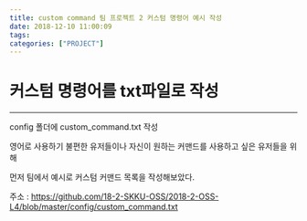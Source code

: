 ```yaml
---
title: custom command 팀 프로젝트 2 커스텀 명령어 예시 작성
date: 2018-12-10 11:00:09
tags:
categories: ["PROJECT"]
---
```


# 커스텀 명령어를 txt파일로 작성

---

config 폴더에 custom_command.txt 작성

영어로 사용하기 불편한 유저들이나 자신이 원하는 커맨드를 사용하고 싶은 유저들을 위해

먼저 팀에서 예시로 커스텀 커맨드 목록을 작성해보았다.

주소 : https://github.com/18-2-SKKU-OSS/2018-2-OSS-L4/blob/master/config/custom_command.txt

